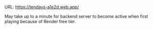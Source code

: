 
URL: https://tendays-a1e2d.web.app/

May take up to a minute for backend server to become active when first playing because of Render free tier.
